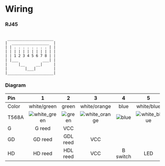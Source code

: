 # Wiring

### RJ45

```

 _____________________
|  _________________  |
| | . . . . . . . . | |
| | | | | | | | | | | |
| | 1 2 3 4 5 6 7 8 | |
| |___           ___| |
|     |__     __|     |
|        |___|        |
|_____________________|

```

### Diagram

| Pin | 1 | 2 | 3 | 4 | 5 | 6 | 7 | 8 |
|:----|:-:|:-:|:-:|:-:|:-:|:--:|:-:|:-:|
| Color | white/green | green | white/orange | blue | white/blue | orange | white/brown | brown |
| T568A | ![white_green](https://upload.wikimedia.org/wikipedia/commons/thumb/c/c4/Wire_white_green_stripe.svg/90px-Wire_white_green_stripe.svg.png "white green") | ![green](https://upload.wikimedia.org/wikipedia/commons/thumb/d/d9/Wire_green.svg/90px-Wire_green.svg.png "green") | ![white_orange](https://upload.wikimedia.org/wikipedia/commons/thumb/d/dd/Wire_white_orange_stripe.svg/90px-Wire_white_orange_stripe.svg.png "white orange") | ![blue](https://upload.wikimedia.org/wikipedia/commons/thumb/d/de/Wire_blue.svg/90px-Wire_blue.svg.png "blue") | ![white_blue](https://upload.wikimedia.org/wikipedia/commons/thumb/2/29/Wire_white_blue_stripe.svg/90px-Wire_white_blue_stripe.svg.png "white blue") | ![orange](https://upload.wikimedia.org/wikipedia/commons/thumb/c/c7/Wire_orange.svg/90px-Wire_orange.svg.png "orange") | ![white_brown](https://upload.wikimedia.org/wikipedia/commons/thumb/3/3b/Wire_white_brown_stripe.svg/90px-Wire_white_brown_stripe.svg.png "white brown") | ![brown](https://upload.wikimedia.org/wikipedia/commons/thumb/d/d0/Wire_brown.svg/90px-Wire_brown.svg.png "brown solid") |
| G | G reed | VCC |||| GND ||| 
| GD | GD reed | GDL reed | VCC ||| GND |||
| HD | HD reed | HDL reed | VCC | B switch | LED | GND |||
